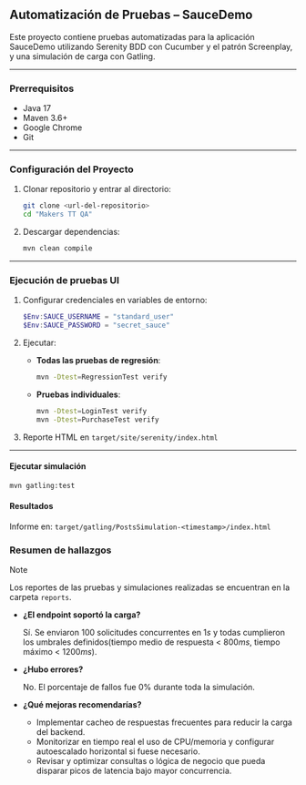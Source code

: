 ## Automatización de Pruebas – SauceDemo

Este proyecto contiene pruebas automatizadas para la aplicación SauceDemo utilizando Serenity BDD con Cucumber y el patrón Screenplay, y una simulación de carga con Gatling.

---

### Prerrequisitos

- Java 17  
- Maven 3.6+  
- Google Chrome  
- Git  

---

### Configuración del Proyecto

1. Clonar repositorio y entrar al directorio:

   ```bash
   git clone <url-del-repositorio>
   cd "Makers TT QA"
   ```

2. Descargar dependencias:

   ```bash
   mvn clean compile
   ```

---

### Ejecución de pruebas UI

1. Configurar credenciales en variables de entorno:

   ```powershell
   $Env:SAUCE_USERNAME = "standard_user"
   $Env:SAUCE_PASSWORD = "secret_sauce"
   ```

2. Ejecutar:

   * **Todas las pruebas de regresión**:

     ```bash
     mvn -Dtest=RegressionTest verify
     ```

   * **Pruebas individuales**:

     ```bash
     mvn -Dtest=LoginTest verify
     mvn -Dtest=PurchaseTest verify
     ```

3. Reporte HTML en `target/site/serenity/index.html`

---

#### Ejecutar simulación

```bash
mvn gatling:test
```

#### Resultados

Informe en: `target/gatling/PostsSimulation-<timestamp>/index.html`

### Resumen de hallazgos

> [!NOTE]
> Los reportes de las pruebas y simulaciones realizadas se encuentran en la carpeta `reports`.

* **¿El endpoint soportó la carga?**

    Sí. Se enviaron 100 solicitudes concurrentes en $1s$ y todas cumplieron los umbrales definidos(tiempo medio de respuesta < $800 ms$, tiempo máximo < $1200 ms$).

* **¿Hubo errores?**
  
    No. El porcentaje de fallos fue $0\%$ durante toda la simulación.

* **¿Qué mejoras recomendarías?**

    * Implementar cacheo de respuestas frecuentes para reducir la carga del backend.
    * Monitorizar en tiempo real el uso de CPU/memoria y configurar autoescalado horizontal si fuese necesario.
    * Revisar y optimizar consultas o lógica de negocio que pueda disparar picos de latencia bajo mayor concurrencia.
